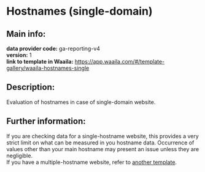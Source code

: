 # Hostnames (single-domain)  
## Main info:  
**data provider code:** ga-reporting-v4  
**version:** 1  
**link to template in Waaila:** https://app.waaila.com/#/template-gallery/waaila-hostnames-single  
## Description:  
Evaluation of hostnames in case of single-domain website.   
## Further information:  
If you are checking data for a single-hostname website, this provides a very strict limit on what can be measured in you hostname data. Occurrence of values other than your main hostname may present an issue unless they are negligible. </br>If you have a multiple-hostname website, refer to [another template](../waaila-hostnames-multiple).
